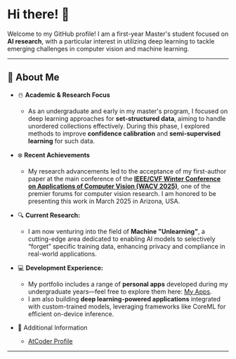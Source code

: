 # Hi there! 👋

Welcome to my GitHub profile! I am a first-year Master's student focused on **AI research**, with a particular interest in utilizing deep learning to tackle emerging challenges in computer vision and machine learning.

---

## 🎅 About Me
- ☃️ **Academic & Research Focus**
  - As an undergraduate and early in my master's program, I focused on deep learning approaches for **set-structured data**, aiming to handle unordered collections effectively. During this phase, I explored methods to improve **confidence calibration** and **semi-supervised learning** for such data.
 
- ❄️ **Recent Achievements**
  - My research advancements led to the acceptance of my first-author paper at the main conference of the [**IEEE/CVF Winter Conference on Applications of Computer Vision (WACV 2025)**](https://wacv2025.thecvf.com/), one of the premier forums for computer vision research. I am honored to be presenting this work in March 2025 in Arizona, USA.

- 🔍 **Current Research:**
  - I am now venturing into the field of **Machine "Unlearning"**, a cutting-edge area dedicated to enabling AI models to selectively “forget” specific training data, enhancing privacy and compliance in real-world applications.

- 💻 **Development Experience:**
  - My portfolio includes a range of **personal apps** developed during my undergraduate years—feel free to explore them here:  [My Apps](https://wide-apps.com/apps).
  - I am also building **deep learning-powered applications** integrated with custom-trained models, leveraging frameworks like CoreML for efficient on-device inference.

- 📌 Additional Information
  - [AtCoder Profile](https://atcoder.jp/users/hyogo)
---
